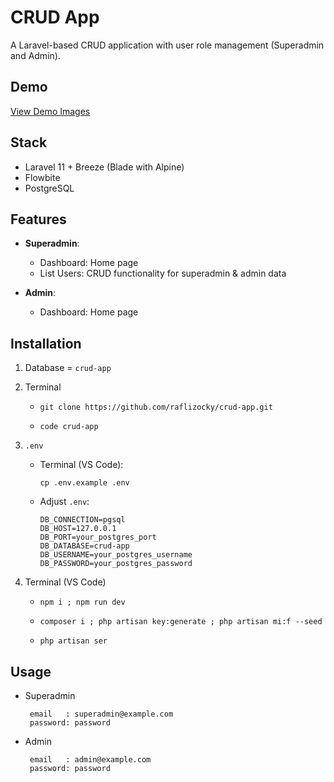 # CRUD App

A Laravel-based CRUD application with user role management (Superadmin and Admin).

## Demo

<a href="https://github.com/raflizocky/crud-app/blob/main/demo-img/Demo.md">View Demo Images</a>

## Stack

-   Laravel 11 + Breeze (Blade with Alpine)
-   Flowbite
-   PostgreSQL

## Features

-   **Superadmin**:

    -   Dashboard: Home page
    -   List Users: CRUD functionality for superadmin & admin data

-   **Admin**:
    -   Dashboard: Home page

## Installation

1. Database = `crud-app`

2. Terminal
    - ```shell
      git clone https://github.com/raflizocky/crud-app.git
      ```
    - ```shell
      code crud-app
      ```

3. `.env`
   - Terminal (VS Code):
      ```shell
      cp .env.example .env
      ```
    - Adjust `.env`:
      ```shell
      DB_CONNECTION=pgsql
      DB_HOST=127.0.0.1
      DB_PORT=your_postgres_port
      DB_DATABASE=crud-app
      DB_USERNAME=your_postgres_username
      DB_PASSWORD=your_postgres_password
      ```
      
4. Terminal (VS Code)
   - ```shell
     npm i ; npm run dev
     ```
    - ```shell
      composer i ; php artisan key:generate ; php artisan mi:f --seed
      ```
   - ```shell
     php artisan ser
     ```
     
## Usage

- Superadmin
  ```shell
   email   : superadmin@example.com
   password: password 
  ```
  
- Admin
  ```shell
   email   : admin@example.com
   password: password 
  ```
